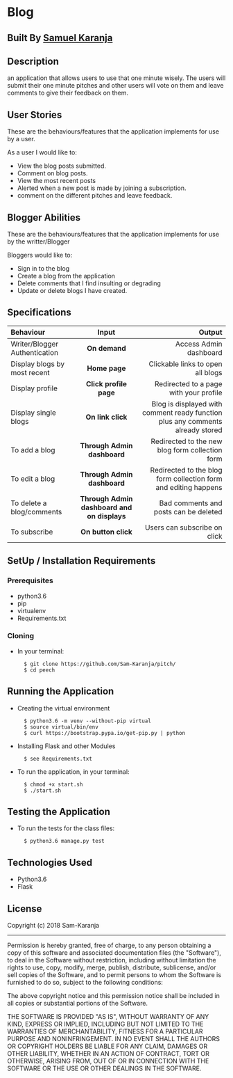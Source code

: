 # Blog

## Built By [Samuel Karanja](https://github.com/Sam-Karanja/)

## Description
an application that allows users to use that one minute wisely. The users will submit their one minute pitches and other users will vote on them and leave comments to give their feedback on them.


## User Stories
These are the behaviours/features that the application implements for use by a user.

As a user I would like to:
* View the blog posts submitted.
* Comment on blog posts.
* View the most recent posts
* Alerted when a new post is made by joining a subscription.
* comment on the different pitches and leave feedback.

## Blogger Abilities
These are the behaviours/features that the application implements for use by the writter/Blogger

Bloggers would like to:
* Sign in to the blog
* Create a blog from the application
* Delete comments that I find insulting or degrading
* Update or delete blogs I have created.


## Specifications
| Behaviour | Input | Output |
| :---------------- | :---------------: | ------------------: |
| Writer/Blogger Authentication | **On demand** | Access Admin dashboard |
| Display blogs by most recent | **Home page** | Clickable links to open all blogs |
| Display profile | **Click profile page** | Redirected to a page with your profile |
| Display single blogs | **On link click** | Blog is displayed with comment ready function plus any comments already stored |
| To add a blog  | **Through Admin dashboard** | Redirected to the new blog form collection form|
| To edit a blog  | **Through Admin dashboard** | Redirected to the  blog form collection form and editing happens|
| To delete a blog/comments  | **Through Admin dashboard and on displays** | Bad comments and posts can be deleted|
| To subscribe  | **On button click** | Users can subscribe on click|


## SetUp / Installation Requirements
### Prerequisites
* python3.6
* pip
* virtualenv
* Requirements.txt

### Cloning
* In your terminal:

        $ git clone https://github.com/Sam-Karanja/pitch/
        $ cd peech

## Running the Application
* Creating the virtual environment

        $ python3.6 -m venv --without-pip virtual
        $ source virtual/bin/env
        $ curl https://bootstrap.pypa.io/get-pip.py | python

* Installing Flask and other Modules

        $ see Requirements.txt

* To run the application, in your terminal:

        $ chmod +x start.sh
        $ ./start.sh

## Testing the Application
* To run the tests for the class files:

        $ python3.6 manage.py test

## Technologies Used
* Python3.6
* Flask

## License

Copyright (c) 2018 Sam-Karanja

------------

Permission is hereby granted, free of charge, to any person obtaining a copy of this software and associated documentation files (the "Software"), to deal in the Software without restriction, including without limitation the rights to use, copy, modify, merge, publish, distribute, sublicense, and/or sell copies of the Software, and to permit persons to whom the Software is furnished to do so, subject to the following conditions:

The above copyright notice and this permission notice shall be included in all copies or substantial portions of the Software.

THE SOFTWARE IS PROVIDED "AS IS", WITHOUT WARRANTY OF ANY KIND, EXPRESS OR IMPLIED, INCLUDING BUT NOT LIMITED TO THE WARRANTIES OF MERCHANTABILITY, FITNESS FOR A PARTICULAR PURPOSE AND NONINFRINGEMENT. IN NO EVENT SHALL THE AUTHORS OR COPYRIGHT HOLDERS BE LIABLE FOR ANY CLAIM, DAMAGES OR OTHER LIABILITY, WHETHER IN AN ACTION OF CONTRACT, TORT OR OTHERWISE, ARISING FROM, OUT OF OR IN CONNECTION WITH THE SOFTWARE OR THE USE OR OTHER DEALINGS IN THE SOFTWARE.
